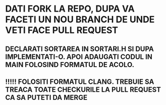 # DATI FORK LA REPO, DUPA VA FACETI UN NOU BRANCH DE UNDE VETI FACE PULL REQUEST
## DECLARATI SORTAREA IN SORTARI.H SI DUPA IMPLEMENTATI-O. APOI ADAUGATI CODUL IN MAIN FOLOSIND FORMATUL DE ACOLO.
## !!!!! FOLOSITI FORMATUL CLANG. TREBUIE SA TREACA TOATE CHECKURILE LA PULL REQUEST CA SA PUTETI DA MERGE
